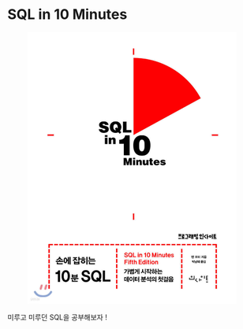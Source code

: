 # SQL in 10 Minutes

<figure><img src="../../.gitbook/assets/image (2).png" alt=""><figcaption></figcaption></figure>

미루고 미루던 SQL을 공부해보자 !
